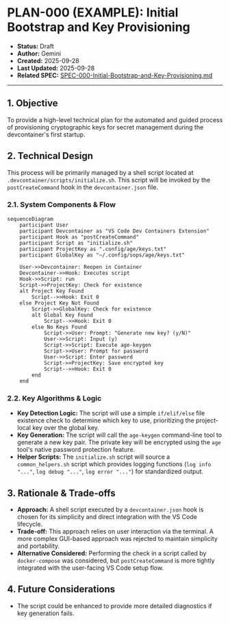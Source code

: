 # PLAN-000 (EXAMPLE): Initial Bootstrap and Key Provisioning

*   **Status:** Draft
*   **Author:** Gemini
*   **Created:** 2025-09-28
*   **Last Updated:** 2025-09-28
*   **Related SPEC:** [SPEC-000-Initial-Bootstrap-and-Key-Provisioning.md](EXAMPLE-SPEC-000-Initial-Bootstrap-and-Key-Provisioning.md)

---

## 1. Objective

To provide a high-level technical plan for the automated and guided process of provisioning cryptographic keys for secret management during the devcontainer's first startup.

## 2. Technical Design

This process will be primarily managed by a shell script located at `.devcontainer/scripts/initialize.sh`. This script will be invoked by the `postCreateCommand` hook in the `devcontainer.json` file.

### 2.1. System Components & Flow

```mermaid
sequenceDiagram
    participant User
    participant Devcontainer as "VS Code Dev Containers Extension"
    participant Hook as "postCreateCommand"
    participant Script as "initialize.sh"
    participant ProjectKey as ".config/age/keys.txt"
    participant GlobalKey as "~/.config/sops/age/keys.txt"

    User->>Devcontainer: Reopen in Container
    Devcontainer->>Hook: Executes script
    Hook->>Script: run
    Script->>ProjectKey: Check for existence
    alt Project Key Found
        Script-->>Hook: Exit 0
    else Project Key Not Found
        Script->>GlobalKey: Check for existence
        alt Global Key Found
            Script-->>Hook: Exit 0
        else No Keys Found
            Script->>User: Prompt: "Generate new key? (y/N)"
            User->>Script: Input (y)
            Script->>Script: Execute age-keygen
            Script->>User: Prompt for password
            User->>Script: Enter password
            Script->>ProjectKey: Save encrypted key
            Script-->>Hook: Exit 0
        end
    end
```

### 2.2. Key Algorithms & Logic

*   **Key Detection Logic:** The script will use a simple `if/elif/else` file existence check to determine which key to use, prioritizing the project-local key over the global key.
*   **Key Generation:** The script will call the `age-keygen` command-line tool to generate a new key pair. The private key will be encrypted using the `age` tool's native password protection feature.
*   **Helper Scripts:** The `initialize.sh` script will source a `common_helpers.sh` script which provides logging functions (`log info "..."`, `log debug "..."`, `log error "..."`) for standardized output.

## 3. Rationale & Trade-offs

*   **Approach:** A shell script executed by a `devcontainer.json` hook is chosen for its simplicity and direct integration with the VS Code lifecycle.
*   **Trade-off:** This approach relies on user interaction via the terminal. A more complex GUI-based approach was rejected to maintain simplicity and portability.
*   **Alternative Considered:** Performing the check in a script called by `docker-compose` was considered, but `postCreateCommand` is more tightly integrated with the user-facing VS Code setup flow.

## 4. Future Considerations

*   The script could be enhanced to provide more detailed diagnostics if key generation fails.
